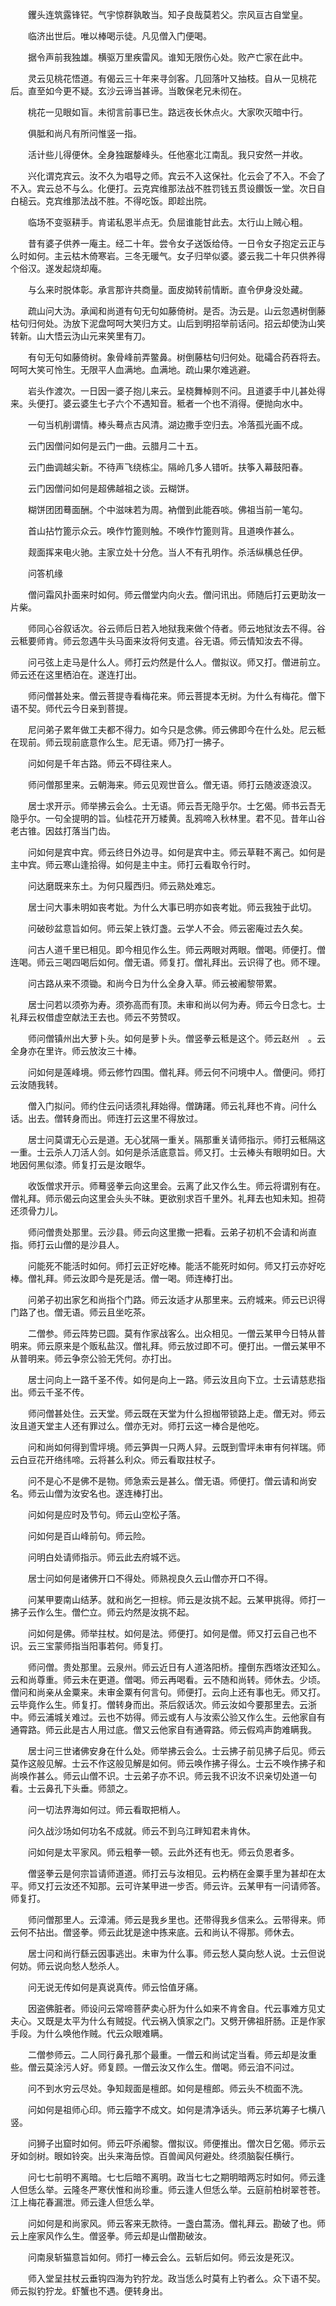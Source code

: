 <!-- { "loadSidebar": true } -->
　　钁头连筑露锋铓。气宇惊群孰敢当。知子良哉莫若父。宗风亘古自堂皇。

　　临济出世后。唯以棒喝示徒。凡见僧入门便喝。

　　据令声前我独雄。横驱万里疾雷风。谁知无限伤心处。败产亡家在此中。

　　灵云见桃花悟道。有偈云三十年来寻剑客。几回落叶又抽枝。自从一见桃花后。直至如今更不疑。玄沙云谛当甚谛。当敢保老兄未彻在。

　　桃花一见眼如盲。未彻言前事已生。路远夜长休点火。大家吹灭暗中行。

　　俱胝和尚凡有所问惟竖一指。

　　活计些儿得便休。全身独踞嫠峰头。任他塞北江南乱。我只安然一并收。

　　兴化谓克宾云。汝不久为唱导之师。宾云不入这保社。化云会了不入。不会了不入。宾云总不与么。化便打。云克宾维那法战不胜罚钱五贯设饡饭一堂。次日自白槌云。克宾维那法战不胜。不得吃饭。即趁出院。

　　临场不变驱耕手。肯诺私恩半点无。负屈谁能甘此去。太行山上贼心粗。

　　昔有婆子供养一庵主。经二十年。尝令女子送饭给侍。一日令女子抱定云正与么时如何。主云枯木倚寒岩。三冬无暖气。女子归举似婆。婆云我二十年只供养得个俗汉。遂发起烧却庵。

　　与么来时脱体彰。承言那许共商量。面皮拗转前情断。直令伊身没处藏。

　　疏山问大沩。承闻和尚道有句无句如藤倚树。是否。沩云是。山云忽遇树倒藤枯句归何处。沩放下泥盘呵呵大笑归方丈。山后到明招举前话问。招云却使沩山笑转新。山大悟云沩山元来笑里有刀。

　　有句无句如藤倚树。象骨峰前弄鳖鼻。树倒藤枯句归何处。砒礵合药吞将去。呵呵大笑可怜生。无限平人血满地。血满地。疏山果尔难逃避。

　　岩头作渡次。一日因一婆子抱儿来云。呈桡舞棹则不问。且道婆手中儿甚处得来。头便打。婆云婆生七子六个不遇知音。秪者一个也不消得。便抛向水中。

　　一句当机削谓情。棒头蓦点古风清。湖边撒手空归去。冷落孤光画不成。

　　云门因僧问如何是云门一曲。云腊月二十五。

　　云门曲调越尖新。不待声飞绕栋尘。隔岭几多人错听。扶筝入幕鼓阳春。

　　云门因僧问如何是超佛越祖之谈。云糊饼。

　　糊饼团团蓦面酬。个中滋味若为周。衲僧到此能吞啖。佛祖当前一笔勾。

　　首山拈竹篦示众云。唤作竹篦则触。不唤作竹篦则背。且道唤作甚么。

　　觌面挥来电火驰。主家立处十分危。当人不有孔明作。杀活纵横总任伊。

　　问答机缘

　　僧问霜风扑面来时如何。师云僧堂内向火去。僧问讯出。师随后打云更助汝一片柴。

　　师同心谷叙话次。谷云师后日若入地狱我来做个侍者。师云地狱汝去不得。谷云秪要师肯。师云忽遇牛头马面来汝将何支遣。谷无语。师云情知汝去不得。

　　问弓弦上走马是什么人。师打云灼然是什么人。僧拟议。师又打。僧进前立。师云还在这里栖泊在。遂连打出。

　　师问僧甚处来。僧云菩提寺看梅花来。师云菩提本无树。为什么有梅花。僧下语不契。师代云今日亲到菩提。

　　尼问弟子累年做工夫都不得力。如今只是念佛。师云佛即今在什么处。尼云秪在现前。师云现前底意作么生。尼无语。师乃打一拂子。

　　问如何是千年古路。师云不碍往来人。

　　师问僧那里来。云朝海来。师云见观世音么。僧无语。师打云随波逐浪汉。

　　居士求开示。师举拂云会么。士无语。师云吾无隐乎尔。士乞偈。师书云吾无隐乎尔。一句全提明的旨。仙桂花开万緌黄。乱鸦啼入秋林里。君不见。昔年山谷老古锥。因兹打落当门齿。

　　问如何是宾中宾。师云终日外边寻。如何是宾中主。师云草鞋不离己。如何是主中宾。师云寒山逢拾得。如何是主中主。师打云看取令行时。

　　问达磨既来东土。为何只履西归。师云熟处难忘。

　　居士问大事未明如丧考妣。为什么大事已明亦如丧考妣。师云我独于此切。

　　问破砂盆意旨如何。师云架上铁灯盏。云学人不会。师云密庵过去久矣。

　　问古人道千里已相见。即今相见作么生。师云两眼对两眼。僧喝。师便打。僧连喝。师云三喝四喝后如何。僧无语。师复打。僧礼拜出。云识得了也。师不理。

　　问古路从来不须锄。和尚今日为什么全身入草。师云被阇黎带累。

　　居士问若以须弥为寿。须弥高而有顶。未审和尚以何为寿。师云今日念七。士礼拜云权借虚空献法王去也。师云不劳赞叹。

　　师问僧镇州出大萝卜头。如何是萝卜头。僧竖拳云秪是这个。师云赵州　。云全身亦在里许。师云放汝三十棒。

　　问如何是莲峰境。师云修竹四围。僧礼拜。师云何不问境中人。僧便问。师打云汝随我转。

　　僧入门拟问。师约住云问话须礼拜始得。僧踌躇。师云礼拜也不肯。问什么话。出去。僧转身而出。师连打云这里不得放过。

　　居士问莫谓无心云是道。无心犹隔一重关。隔那重关请师指示。师打云秪隔这一重。士云杀人刀活人剑。如何是杀活底意旨。师又打。士云棒头有眼明如日。大地因何黑似漆。师复打云是汝眼华。

　　收饭僧求开示。师蓦竖拳云向这里会。云离了此又作么生。师云将谓别有在。僧礼拜。师示偈云向这里会头头不昧。更欲别求百千里外。礼拜去也知未知。担荷还须骨力儿。

　　师问僧贵处那里。云沙县。师云向这里撒一把看。云弟子初机不会请和尚直指。师打云山僧的是沙县人。

　　问能死不能活时如何。师打云正好吃棒。能活不能死时如何。师又打云亦好吃棒。僧礼拜。师云汝即今是死是活。僧一喝。师连棒打出。

　　问弟子初出家乞和尚指个门路。师云汝适才从那里来。云府城来。师云已识得门路了也。僧无语。师云且坐吃茶。

　　二僧参。师云阵势已圆。莫有作家战客么。出众相见。一僧云某甲今日特从普明来。师云原来是个贩私盐汉。僧礼拜。师云放过即不可。便打出。一僧云某甲不从普明来。师云争奈公验无凭何。亦打出。

　　居士问向上一路千圣不传。如何是向上一路。师云汝且向下立。士云请慈悲指出。师云千圣不传。

　　师问僧甚处住。云天堂。师云既在天堂为什么担枷带锁路上走。僧无对。师云汝且道天堂主人还有罪过么。僧亦无对。师打云这一棒合是他吃。

　　问和尚如何得到雪坪境。师云笋舆一只两人舁。云既到雪坪未审有何祥瑞。师云白豆花开络纬啼。云将甚么利众。师云看取拄杖子。

　　问不是心不是佛不是物。师急索云是甚么。僧无语。师便打。僧云请和尚安名。师云山僧为汝安名也。遂连棒打出。

　　问如何是应时及节句。师云山空松子落。

　　问如何是百山峰前句。师云险。

　　问明白处请师指示。师云此去府城不远。

　　居士问如何是诸佛开口不得处。师熟视良久云山僧亦开口不得。

　　问某甲要南山结茅。就和尚乞一担棕。师云是汝挑不起。云某甲挑得。师打一拂子云作么生。僧伫立。师云灼然是汝挑不起。

　　问如何是佛。师举拄杖。如何是法。师便打。如何是僧。师又打云自己也不识。云三宝蒙师指当阳事若何。师复打。

　　师问僧。贵处那里。云泉州。师云近日有人道洛阳桥。撞倒东西塔汝还知么。云和尚尊重。师云未在更道。僧喝。师云再喝看。云不随和尚转。师休去。少顷。僧问和尚亲从金粟来。未审金粟有何言句。师便打。云向上还有事也无。师又打。云毕竟作么生。师复打。僧转身而出。茶后叙话次。师云汝如今要那里去。云浙中。师云浦城关难过。云也不妨得。师云或有人与汝索公验又作么生。云他家自有通霄路。师云此是古人用过底。僧又云他家自有通霄路。师云假鸡声韵难瞒我。

　　居士问三世诸佛安身在什么处。师举拂云会么。士云拂子前见拂子后见。师云莫作这般见解。士云不作这般见解是如何。师云唤作拂子得么。士云不唤作拂子和尚唤作甚么。师云山僧不识。士云弟子亦不识。师云我不识汝不识亲切处道一句看。士云鼻孔下头垂。师颔之。

　　问一切法界海如何过。师云看取把梢人。

　　问久战沙场如何功名不成就。师云不到乌江畔知君未肯休。

　　问如何是太平家风。师云粗拳一顿。云此外还有也无。师云负恩者多。

　　僧竖拳云是何宗旨请师道道。师打云与汝相见。云杓柄在金粟手里为甚却在太平。师又打云汝还不知那。云可许某甲进一步否。师云许。云某甲有一问请师答。师复打。

　　师问僧那里人。云漳浦。师云是我乡里也。还带得我乡信来么。云带得来。师云何不拈出。僧竖拳。师云此犹是途中拣来底。云和尚认不得那。师休去。

　　居士问和尚行繇云因事逃出。未审为什么事。师云愁人莫向愁人说。士云但说何妨。师云说向愁人愁杀人。

　　问无说无传如何是真说真传。师云恰值牙痛。

　　因盗佛脏者。师设问云常啼菩萨卖心肝为什么如来不肯舍自。代云事难方见丈夫心。又既是太平为什么有贼捉。代云祸入慎家之门。又劈开佛祖肝肠。正是作家手段。为什么唤他作贼。代云众眼难瞒。

　　二僧参师云。二人同行鼻孔那个最重。一僧云和尚试定当看。师云却是汝重些。僧云莫涂污人好。师复顾。一僧云汝又作么生。僧喝。师云洎不问过。

　　问不到水穷云尽处。争知觌面是檀郎。如何是檀郎。师云头不梳面不洗。

　　问如何是祖师心印。师云籀字不成文。如何是清净话头。师云茅坑筹子七横八竖。

　　问狮子出窟时如何。师云吓杀阇黎。僧拟议。师便推出。僧次日乞偈。师示云牙如剑树。眼如铃突。出头来海岳惊。百兽闻风何避处。终须脑裂任横行。

　　问七七前明不离暗。七七后暗不离明。政当七七之期明暗两忘时如何。师云逢人但恁么举。云隆冬严寒伏惟和尚珍重。师云逢人但恁么举。云庭前柏树翠苍苍。江上梅花春漏泄。师云逢人但恁么举。

　　问如何是和尚家风。师云客来无款待。一盏白蒿汤。僧礼拜云。勘破了也。师云上座家风作么生。僧竖拳。师云却是山僧勘破汝。

　　问南泉斩猫意旨如何。师打一棒云会么。云斩后如何。师云汝是死汉。

　　师入堂呈拄杖云垂钩四海为钓狞龙。政当恁么时莫有上钓者么。众下语不契。师云拟钓狞龙。虾蟹也不遇。便转身出。

